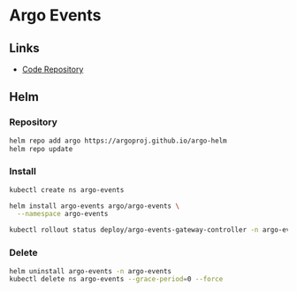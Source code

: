 # Argo Events

## Links

- [Code Repository](https://github.com/argoproj/argo-events)

## Helm

### Repository

```sh
helm repo add argo https://argoproj.github.io/argo-helm
helm repo update
```

### Install

```sh
kubectl create ns argo-events
```

```sh
helm install argo-events argo/argo-events \
  --namespace argo-events
```

```sh
kubectl rollout status deploy/argo-events-gateway-controller -n argo-events
```

### Delete

```sh
helm uninstall argo-events -n argo-events
kubectl delete ns argo-events --grace-period=0 --force
```
